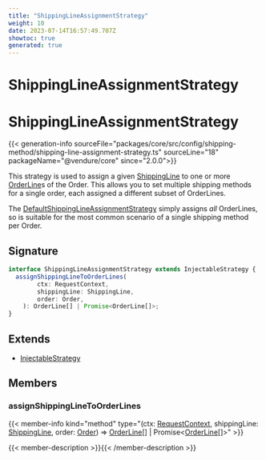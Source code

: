 ```yaml
---
title: "ShippingLineAssignmentStrategy"
weight: 10
date: 2023-07-14T16:57:49.707Z
showtoc: true
generated: true
---
```

<!-- This file was generated from the Vendure source. Do not modify. Instead, re-run the "docs:build" script -->

# ShippingLineAssignmentStrategy
<div class="symbol">


# ShippingLineAssignmentStrategy

{{< generation-info sourceFile="packages/core/src/config/shipping-method/shipping-line-assignment-strategy.ts" sourceLine="18" packageName="@vendure/core" since="2.0.0">}}

This strategy is used to assign a given <a href='/typescript-api/entities/shipping-line#shippingline'>ShippingLine</a> to one or more <a href='/typescript-api/entities/order-line#orderline'>OrderLine</a>s of the Order.
This allows you to set multiple shipping methods for a single order, each assigned a different subset of
OrderLines.

The <a href='/typescript-api/shipping/default-shipping-line-assignment-strategy#defaultshippinglineassignmentstrategy'>DefaultShippingLineAssignmentStrategy</a> simply assigns _all_ OrderLines, so is suitable for the
most common scenario of a single shipping method per Order.

## Signature

```TypeScript
interface ShippingLineAssignmentStrategy extends InjectableStrategy {
  assignShippingLineToOrderLines(
        ctx: RequestContext,
        shippingLine: ShippingLine,
        order: Order,
    ): OrderLine[] | Promise<OrderLine[]>;
}
```
## Extends

 * <a href='/typescript-api/common/injectable-strategy#injectablestrategy'>InjectableStrategy</a>


## Members

### assignShippingLineToOrderLines

{{< member-info kind="method" type="(ctx: <a href='/typescript-api/request/request-context#requestcontext'>RequestContext</a>, shippingLine: <a href='/typescript-api/entities/shipping-line#shippingline'>ShippingLine</a>, order: <a href='/typescript-api/entities/order#order'>Order</a>) => <a href='/typescript-api/entities/order-line#orderline'>OrderLine</a>[] | Promise&#60;<a href='/typescript-api/entities/order-line#orderline'>OrderLine</a>[]&#62;"  >}}

{{< member-description >}}{{< /member-description >}}


</div>
